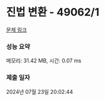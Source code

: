 # 진법 변환 - 49062/1 

[문제 링크](https://level.goorm.io/exam/49062/%EC%A7%84%EB%B2%95-%EB%B3%80%ED%99%98/quiz/1) 

### 성능 요약

메모리: 31.42 MB, 시간: 0.07 ms

### 제출 일자

2024년 07월 23일 20:02:44

